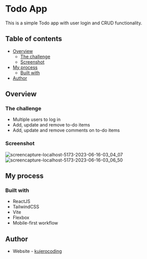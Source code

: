 # Todo App

This is a simple Todo app with user login and CRUD functionality.

## Table of contents

- [Overview](#overview)
  - [The challenge](#the-challenge)
  - [Screenshot](#screenshot)
- [My process](#my-process)
  - [Built with](#built-with)
- [Author](#author)

## Overview

### The challenge

- Multiple users to log in
- Add, update and remove to-do items
- Add, update and remove comments on to-do items

### Screenshot
![screencapture-localhost-5173-2023-06-16-03_04_07](https://github.com/kujerocoding/todo-app/assets/117818230/ee56d41c-3a83-4e7f-9f06-dde93bfda1b4)
![screencapture-localhost-5173-2023-06-16-03_06_50](https://github.com/kujerocoding/blogr-landing-page/assets/117818230/ceb79a36-f69f-4ebb-94af-170bce50fd25)

## My process

### Built with

- ReactJS
- TailwindCSS
- Vite
- Flexbox
- Mobile-first workflow


## Author

- Website - [kujerocoding](https://jeromemanset.com)



